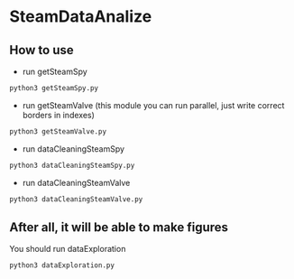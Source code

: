 # SteamDataAnalize
## How to use

- run getSteamSpy

```bash
python3 getSteamSpy.py
```

- run getSteamValve (this module you can run parallel, just write correct borders in indexes)

```bash
python3 getSteamValve.py
```

- run dataCleaningSteamSpy

```bash
python3 dataCleaningSteamSpy.py
```

- run dataCleaningSteamValve

```bash
python3 dataCleaningSteamValve.py
```

## After all, it will be able to make figures

You should run dataExploration

```bash
python3 dataExploration.py
```
